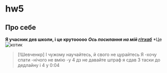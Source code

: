 # hw5
## Про себе
**Я учасник дев школи, і це крутооооо**
***Ось посилання на мій [гітхаб](https://github.com/mndn7)***
*Це ![котик](https://i.pinimg.com/564x/d6/db/e7/d6dbe7cdd44e2d8e52e6c18a9a635c49.jpg)
> [!Шевченкр]
>І чужому научайтесь, й свого не цурайтесь 
Я
-хочу спати
-нічого не вмію
-у 4 дз не давайте штраф я сдав 3 таски до дедлайну і 4 у 0:04
